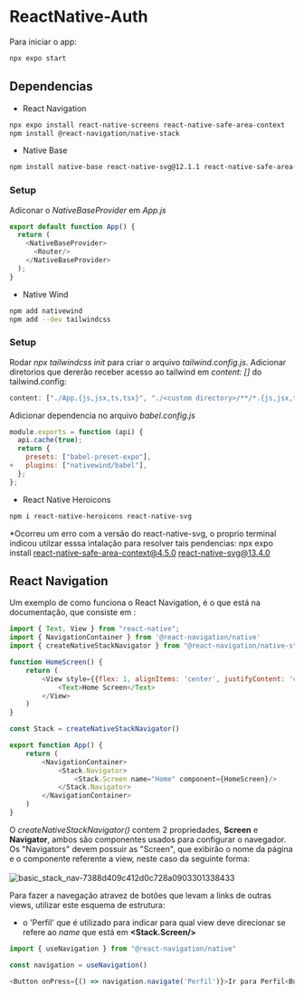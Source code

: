# ReactNative-Auth

Para iniciar o app:
```bash
npx expo start
```
## Dependencias

- React Navigation
```bash
npx expo install react-native-screens react-native-safe-area-context
npm install @react-navigation/native-stack
```

- Native Base
```bash
npm install native-base react-native-svg@12.1.1 react-native-safe-area-context@3.3.2
```
### Setup
Adiconar o *NativeBaseProvider* em *App.js*
```JavaScript
export default function App() {
  return (
    <NativeBaseProvider>
      <Router/>
    </NativeBaseProvider>
  );
}
```
- Native Wind
```bash
npm add nativewind
npm add --dev tailwindcss
```
### Setup
Rodar *npx tailwindcss init* para criar o arquivo *tailwind.config.js*.
Adicionar diretorios que dererão receber acesso ao tailwind em *content: []* do tailwind.config:
```JavaScript
content: ["./App.{js,jsx,ts,tsx}", "./<custom directory>/**/*.{js,jsx,ts,tsx}"],
``` 

Adicionar dependencia no arquivo *babel.config.js*
```JavaScript
module.exports = function (api) {
  api.cache(true);
  return {
    presets: ["babel-preset-expo"],
+   plugins: ["nativewind/babel"],
  };
};
```

- React Native Heroicons
```bash
npm i react-native-heroicons react-native-svg
```
*Ocorreu um erro com a versão do react-native-svg, o proprio terminal indicou utilzar esssa intalação para resolver tais pendencias: npx expo install react-native-safe-area-context@4.5.0 react-native-svg@13.4.0

## React Navigation
Um exemplo de como funciona o React Navigation, é o que está na documentação, que consiste em :
```JavaScript
import { Text, View } from "react-native";
import { NavigationContainer } from '@react-navigation/native'
import { createNativeStackNavigator } from "@react-navigation/native-stack";

function HomeScreen() {
    return (
        <View style={{flex: 1, alignItems: 'center', justifyContent: 'center'}}>
            <Text>Home Screen</Text>
        </View>
    )
}

const Stack = createNativeStackNavigator()

export function App() {
    return (
        <NavigationContainer>
            <Stack.Navigator>
                <Stack.Screen name="Home" component={HomeScreen}/>
            </Stack.Navigator>
        </NavigationContainer>
    )
}
```

O *createNativeStackNavigator()* contem 2 propriedades, **Screen** e **Navigator**, ambos são componentes usados para configurar o navegador. Os "Navigators" devem possuir as "Screen", que exibirão o nome da página e o componente referente a view, neste caso da seguinte forma:
<br/>
<br/>
![basic_stack_nav-7388d409c412d0c728a0903301338433](https://user-images.githubusercontent.com/90003046/233174819-459c6943-0cce-47e7-9f60-0565736695d3.png)

Para fazer a navegação atravez de botões que levam a links de outras views, utilizar este esquema de estrutura:
- o 'Perfil' que é utilizado para indicar para qual view deve direcionar se refere ao *name* que está em **<Stack.Screen/>**
```JavaScript
import { useNavigation } from "@react-navigation/native"

const navigation = useNavigation()

<Button onPress={() => navigation.navigate('Perfil')}>Ir para Perfil<Button>
```
